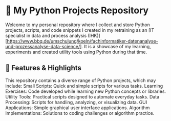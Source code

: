 # 🐍 My Python Projects Repository
Welcome to my personal repository where I collect and store Python projects, scripts, and code snippets I created in my retraining as an [IT specialist in data and process analysis (IHK)][https://www.bbq.de/umschulung/koeln/fachinformatiker-datenanalyse-und-prozessanalyse-data-science/]. It is a showcase of my learning, experiments and created utility tools using Python during that time.

## 🌟 Features & Highlights  
This repository contains a diverse range of Python projects, which may include:
Small Scripts: Quick and simple scripts for various tasks.
Learning Exercises: Code developed while learning new Python concepts or libraries.
Utility Tools: Practical scripts designed to automate everyday tasks.
Data Processing: Scripts for handling, analyzing, or visualizing data.
GUI Applications: Simple graphical user interface applications.
Algorithm Implementations: Solutions to coding challenges or algorithm practice.
